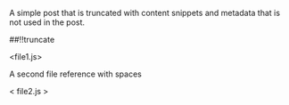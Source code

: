 A simple post that is truncated with content snippets and metadata that is not used in the post.

##!!truncate

<file1.js>

A second file reference with spaces

< file2.js  >

[meta:author]: <> (Charlie index)